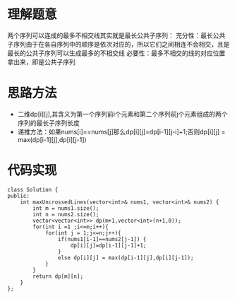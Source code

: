 # 理解题意

  两个序列可以连成的最多不相交线其实就是最长公共子序列：
  充分性：最长公共子序列由于在各自序列中的顺序是依次对应的，所以它们之间相连不会相交，且是最长的公共子序列可以生成最多的不相交线
  必要性：最多不相交的线的对应位置拿出来，即是公共子序列
# 思路方法
+ 二维dp[i][j],其含义为第一个序列前i个元素和第二个序列前j个元素组成的两个序列的最长子序列长度
+ 递推方法：如果nums[i]==nums[j]那么dp[i][j]=dp[i-1][j-i]+1;否则dp[i][j] = max(dp[i-1][j],dp[i][j-1])

# 代码实现
```
class Solution {
public:
    int maxUncrossedLines(vector<int>& nums1, vector<int>& nums2) {
        int m = nums1.size();
        int n = nums2.size();
        vector<vector<int>> dp(m+1,vector<int>(n+1,0));
        for(int i =1 ;i<=m;i++){
            for(int j = 1;j<=n;j++){
                if(nums1[i-1]==nums2[j-1]) {
                    dp[i][j]=dp[i-1][j-1]+1;
                }
                else dp[i][j] = max(dp[i-1][j],dp[i][j-1]);
            }
        }
        return dp[m][n];
    }
};
```
